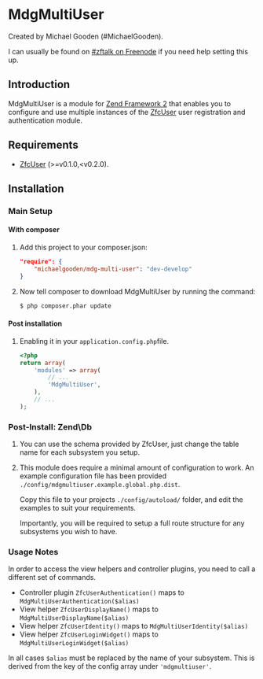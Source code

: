 MdgMultiUser
============

Created by Michael Gooden (#MichaelGooden).

I can usually be found on [#zftalk on Freenode](http://webchat.freenode.net/?channels=zftalk)
if you need help setting this up.

Introduction
------------

MdgMultiUser is a module for [Zend Framework 2](https://github.com/zendframework/zf2)
that enables you to configure and use multiple instances of the 
[ZfcUser](https://github.com/ZF-Commons/ZfcUser) user registration and
authentication module.

Requirements
------------

* [ZfcUser](https://github.com/ZF-Commons/ZfcUser) (>=v0.1.0,<v0.2.0).

Installation
------------

### Main Setup

#### With composer

1. Add this project to your composer.json:

    ```json
    "require": {
        "michaelgooden/mdg-multi-user": "dev-develop"
    }
    ```

2. Now tell composer to download MdgMultiUser by running the command:

    ```bash
    $ php composer.phar update
    ```

#### Post installation

1. Enabling it in your `application.config.php`file.

    ```php
    <?php
    return array(
        'modules' => array(
            // ...
            'MdgMultiUser',
        ),
        // ...
    );
    ```

### Post-Install: Zend\Db

1. You can use the schema provided by ZfcUser, just change the table name for
   each subsystem you setup.

2. This module does require a minimal amount of configuration to work. An
   example configuration file has been provided `./config/mdgmultiuser.example.global.php.dist`.

   Copy this file to your projects `./config/autoload/` folder, and edit the
   examples to suit your requirements.

   Importantly, you will be required to setup a full route structure for any
   subsystems you wish to have.

### Usage Notes

In order to access the view helpers and controller plugins, you need to call a
different set of commands.

 -  Controller plugin `ZfcUserAuthentication()` maps to `MdgMultiUserAuthentication($alias)`
 -  View helper `ZfcUserDisplayName()` maps to `MdgMultiUserDisplayName($alias)`
 -  View helper `ZfcUserIdentity()` maps to `MdgMultiUserIdentity($alias)`
 -  View helper `ZfcUserLoginWidget()` maps to `MdgMultiUserLoginWidget($alias)`

In all cases `$alias` must be replaced by the name of your subsystem. This is
derived from the key of the config array under `'mdgmultiuser'`.
